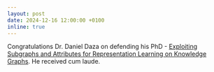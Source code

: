 ```yaml
---
layout: post
date: 2024-12-16 12:00:00 +0100
inline: true
---
```


Congratulations Dr. Daniel Daza on defending his PhD - [Exploiting Subgraphs and Attributes for Representation Learning on Knowledge Graphs](https://research.vu.nl/en/publications/exploiting-subgraphs-and-attributes-for-representation-learning-o). He received cum laude.